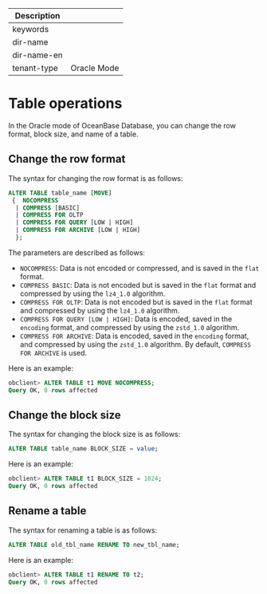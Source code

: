 | Description   |                 |
|---------------|-----------------|
| keywords      |                 |
| dir-name      |                 |
| dir-name-en   |                 |
| tenant-type   | Oracle Mode     |

# Table operations

In the Oracle mode of OceanBase Database, you can change the row format, block size, and name of a table.

## Change the row format

The syntax for changing the row format is as follows:

```sql
ALTER TABLE table_name [MOVE]
 {  NOCOMPRESS
  | COMPRESS [BASIC]
  | COMPRESS FOR OLTP
  | COMPRESS FOR QUERY [LOW | HIGH]
  | COMPRESS FOR ARCHIVE [LOW | HIGH]
  };
```

The parameters are described as follows:

* `NOCOMPRESS`: Data is not encoded or compressed, and is saved in the `flat` format.
* `COMPRESS BASIC`: Data is not encoded but is saved in the `flat` format and compressed by using the `lz4_1.0` algorithm.
* `COMPRESS FOR OLTP`: Data is not encoded but is saved in the `flat` format and compressed by using the `lz4_1.0` algorithm.
* `COMPRESS FOR QUERY [LOW | HIGH]`: Data is encoded, saved in the `encoding` format, and compressed by using the `zstd_1.0` algorithm.
* `COMPRESS FOR ARCHIVE`: Data is encoded, saved in the `encoding` format, and compressed by using the `zstd_1.0` algorithm. By default, `COMPRESS FOR ARCHIVE` is used.

Here is an example:

```sql
obclient> ALTER TABLE t1 MOVE NOCOMPRESS;
Query OK, 0 rows affected
```

## Change the block size

The syntax for changing the block size is as follows:

```sql
ALTER TABLE table_name BLOCK_SIZE = value;
```

Here is an example:

```sql
obclient> ALTER TABLE t1 BLOCK_SIZE = 1024;
Query OK, 0 rows affected
```

## Rename a table

The syntax for renaming a table is as follows:

```sql
ALTER TABLE old_tbl_name RENAME TO new_tbl_name;
```

Here is an example:

```sql
obclient> ALTER TABLE t1 RENAME TO t2;
Query OK, 0 rows affected
```
